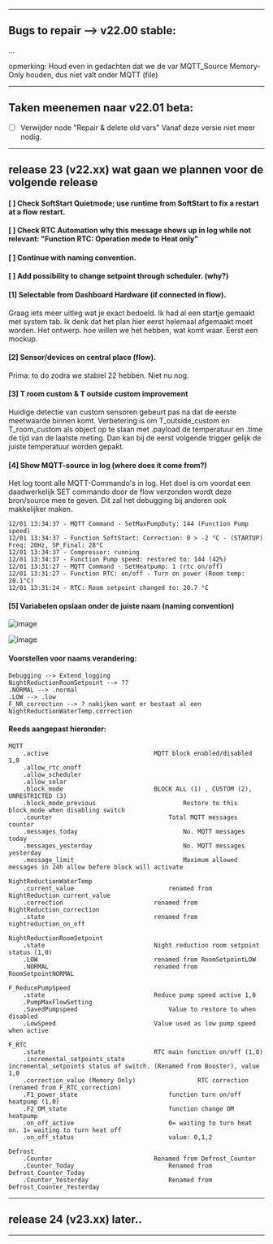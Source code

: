 -----------------------------------------------------------------------------------------------------------------------
Bugs to repair --> v22.00 stable:
-----------------------------------------------------------------------------------------------------------------------

...

opmerking: Houd even in gedachten dat we de var MQTT_Source Memory-Only houden, dus niet valt onder MQTT (file)

-----------------------------------------------------------------------------------------------------------------------
Taken meenemen naar v22.01 beta:
-----------------------------------------------------------------------------------------------------------------------

- [ ] Verwijder node "Repair & delete old vars" Vanaf deze versie niet meer nodig.


-----------------------------------------------------------------------------------------------------------------------
release 23 (v22.xx) wat gaan we plannen voor de volgende release
-----------------------------------------------------------------------------------------------------------------------

#### [ ] Check SoftStart Quietmode; use runtime from SoftStart to fix a restart at a flow restart.

#### [ ] Check RTC Automation why this message shows up in log while not relevant: "Function RTC: Operation mode to Heat only"

#### [ ] Continue with naming convention.

#### [ ] Add possibility to change setpoint through scheduler. (why?)

#### [1] Selectable from Dashboard Hardware (if connected in flow).
Graag iets meer uitleg wat je exact bedoeld.
Ik had al een startje gemaakt met system tab.
Ik denk dat het plan hier eerst helemaal afgemaakt moet worden. Het ontwerp. hoe willen we het hebben, wat komt waar. Eerst een mockup.

#### [2] Sensor/devices on central place (flow).
Prima: to do zodra we stabiel 22 hebben. Niet nu nog.

#### [3] T room custom & T outside custom improvement
Huidige detectie van custom sensoren gebeurt pas na dat de eerste meetwaarde binnen komt. 
Verbetering is om T_outside_custom en T_room_custom als object op te slaan met .payload de temperatuur en .time de tijd van de laatste meting.
Dan kan bij de eerst volgende trigger gelijk de juiste temperatuur worden gepakt. 

#### [4] Show MQTT-source in log (where does it come from?)
Het log toont alle MQTT-Commando's in log.
Het doel is om voordat een daadwerkelijk SET commando door de flow verzonden wordt deze bron/source mee te geven.
Dit zal het debugging bij anderen ook makkelijker maken.

```
12/01 13:34:37 - MQTT Command - SetMaxPumpDuty: 144 (Function Pump speed)
12/01 13:34:37 - Function SoftStart: Correction: 0 > -2 °C - (STARTUP) Freq: 20Hz, SP_Final: 28°C
12/01 13:34:37 - Compressor: running
12/01 13:34:37 - Function Pump speed: restored to: 144 (42%)
12/01 13:31:27 - MQTT Command - SetHeatpump: 1 (rtc on/off)
12/01 13:31:27 - Function RTC: on/off - Turn on power (Room temp: 20.1°C)
12/01 13:31:24 - RTC: Room setpoint changed to: 20.7 °C
```

#### [5] Variabelen opslaan onder de juiste naam (naming convention)
![image](https://user-images.githubusercontent.com/3155621/210887553-2f58c9a3-a5d9-44e1-a343-75019a14db8f.png)

![image](https://user-images.githubusercontent.com/3155621/210887657-1b649e7a-603c-485b-bec2-07a828eabd9f.png)

#### Voorstellen voor naams verandering:
```
Debugging --> Extend_logging
NightReductionRoomSetpoint --> ??
.NORMAL --> .normal
.LOW --> .low
F_NR_correction --> ? nakijken want er bestaat al een NightReductionWaterTemp.correction
```


#### Reeds aangepast hieronder:
```
MQTT	
	.active								MQTT block enabled/disabled 1,0
	.allow_rtc_onoff			
	.allow_scheduler			
	.allow_solar				
	.block_mode							BLOCK ALL (1) , CUSTOM (2), UNRESTRICTED (3)
	.block_mode_previous						Restore to this block_mode when disabling switch
	.counter				    			Total MQTT messages counter
	.messages_today			    				No. MQTT messages today
	.messages_yesterday		    				No. MQTT messages yesterday
	.message_limit			    				Maximum allowed messages in 24h allow before block will activate

NightReductionWaterTemp
	.current_value							renamed from NightReduction_current_value
	.correction							renamed from NightReduction_correction
	.state								renamed from nightreduction_on_off

NightReductionRoomSetpoint
	.state 								Night reduction room setpoint status (1,0)
	.LOW								renamed from RoomSetpointLOW
	.NORMAL								renamed from RoomSetpointNORMAL

F_ReducePumpSpeed
	.state								Reduce pump speed active 1,0
	.PumpMaxFlowSetting						
	.SavedPumpspeed							Value to restore to when disabled
	.LowSpeed							Value used as low pump speed when active

F_RTC
	.state								RTC main function on/off (1,0)
	.incremental_setpoints_state					incremental_setpoints status of switch. (Renamed from Booster), value 1,0
	.correction_value (Memory Only)					RTC correction (renamed from F_RTC_correction)
	.F1_power_state							function turn on/off heatpump (1,0)
	.F2_OM_state							function change OM heatpump
	.on_off_active							0= waiting to turn heat on. 1= waiting to turn heat off
	.on_off_status							value: 0,1,2

Defrost
	.Counter							Renamed from Defrost_Counter
	.Counter_Today							Renamed from Defrost_Counter_Today
	.Counter_Yesterday						Renamed from Defrost_Counter_Yesterday

```

-----------------------------------------------------------------------------------------------------------------------
release 24 (v23.xx) later..
-----------------------------------------------------------------------------------------------------------------------
-----------------------------------------------------------------------------------------------------------------------



